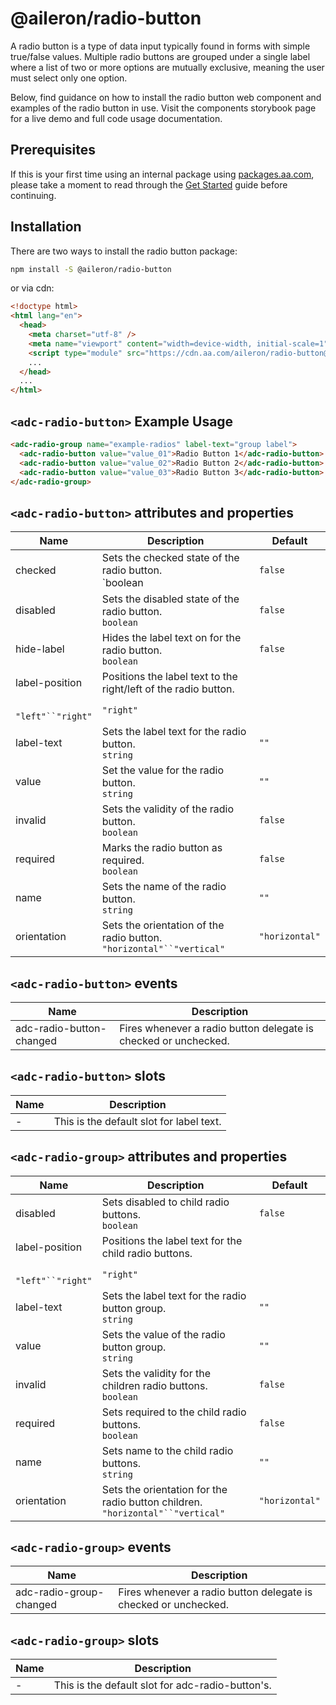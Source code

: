 # @aileron/radio-button

A radio button is a type of data input typically found in forms with simple
true/false values. Multiple radio buttons are grouped under a single label where
a list of two or more options are mutually exclusive, meaning the user must
select only one option.

Below, find guidance on how to install the radio button web component and
examples of the radio button in use. Visit the components storybook page for a
live demo and full code usage documentation.

## Prerequisites

If this is your first time using an internal package using [packages.aa.com](https://packages.aa.com),
please take a moment to read through the [Get Started](https://aileron.aa.com/developing/get-started)
guide before continuing.

## Installation

There are two ways to install the radio button package:

```bash
npm install -S @aileron/radio-button
```

or via cdn:

```html
<!doctype html>
<html lang="en">
  <head>
    <meta charset="utf-8" />
    <meta name="viewport" content="width=device-width, initial-scale=1" />
    <script type="module" src="https://cdn.aa.com/aileron/radio-button@latest/dist/radio-button.js"></script>
    ...
  </head>
  ...
</html>
```

## `<adc-radio-button>` Example Usage

```html
<adc-radio-group name="example-radios" label-text="group label">
  <adc-radio-button value="value_01">Radio Button 1</adc-radio-button>
  <adc-radio-button value="value_02">Radio Button 2</adc-radio-button>
  <adc-radio-button value="value_03">Radio Button 3</adc-radio-button>
</adc-radio-group>
```

## `<adc-radio-button>` attributes and properties

|Name|Description|Default|
|----|-----------|-------|
|checked| Sets the checked state of the radio button.<br />`boolean|`false`|
|disabled| Sets the disabled state of the radio button.<br />`boolean`|`false`|
|hide-label| Hides the label text on for the radio button.<br />`boolean`|`false`|
|label-position| Positions the label text to the right/left of the radio button.
<br />`"left"``"right"`|`"right"`|
|label-text| Sets the label text for the radio button.<br />`string`|`""`|
|value| Set the value for the radio button.<br />`string`|`""`|
|invalid| Sets the validity of the radio button.<br />`boolean`|`false`|
|required| Marks the radio button as required.<br />`boolean`|`false`|
|name| Sets the name of the radio button.<br />`string`|`""`|
|orientation| Sets the orientation of the radio button.<br />`"horizontal"``"vertical"`|`"horizontal"`|

## `<adc-radio-button>` events

|Name|Description|
|----|-----------|
|adc-radio-button-changed|Fires whenever a radio button delegate is checked or unchecked.|

## `<adc-radio-button>` slots

|Name|Description|
|----|-----------|
| - |This is the default slot for label text.|

## `<adc-radio-group>` attributes and properties

|Name|Description|Default|
|----|-----------|-------|
|disabled| Sets disabled to child radio buttons.<br />`boolean`|`false`|
|label-position| Positions the label text for the child radio buttons.
<br />`"left"``"right"`|`"right"`|
|label-text| Sets the label text for the radio button group.<br />`string`|`""`|
|value| Sets the value of the radio button group.<br />`string`|`""`|
|invalid| Sets the validity for the children radio buttons.<br />`boolean`|`false`|
|required| Sets required to the child radio buttons.<br />`boolean`|`false`|
|name| Sets name to the child radio buttons.<br />`string`|`""`|
|orientation| Sets the orientation for the radio button children.<br />`"horizontal"``"vertical"`|`"horizontal"`|

## `<adc-radio-group>` events

|Name|Description|
|----|-----------|
|adc-radio-group-changed|Fires whenever a radio button delegate is checked or unchecked.|

## `<adc-radio-group>` slots

|Name|Description|
|----|-----------|
| - |This is the default slot for adc-radio-button's.|
